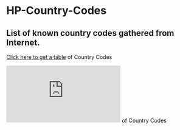# HP-Country-Codes

## List of known country codes gathered from Internet.

<a href="https://github.com/JStateson/HP-Country-Codes/blob/main/HP_CountryCodes.html" target="_blank">Click here to get a table</a> of Country Codes

![alt text](https://github.com/JStateson/HP-Country-Codes/blob/main/HP_CountryCodes.html) of Country Codes
